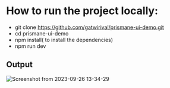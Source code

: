 # How to run the project locally:

- git clone https://github.com/gatwirival/prismane-ui-demo.git
- cd prismane-ui-demo
- npm install( to install the dependencies)
- npm run dev

## Output

![Screenshot from 2023-09-26 13-34-29](https://github.com/gatwirival/prismane-ui-demo/assets/61587290/78dcffb4-a752-46e5-bcc0-989b6bcafc50)
